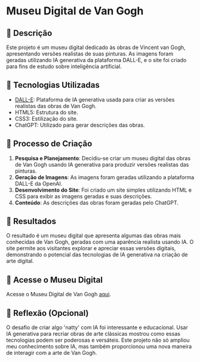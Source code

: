 # Museu Digital de Van Gogh

## 📒 Descrição
Este projeto é um museu digital dedicado às obras de Vincent van Gogh, apresentando versões realistas de suas pinturas. As imagens foram geradas utilizando IA generativa da plataforma DALL-E, e o site foi criado para fins de estudo sobre inteligência artificial.

## 🤖 Tecnologias Utilizadas
- [DALL-E](https://www.openai.com/dall-e): Plataforma de IA generativa usada para criar as versões realistas das obras de Van Gogh.
- HTML5: Estrutura do site.
- CSS3: Estilização do site.
- ChatGPT: Utilizado para gerar descrições das obras.

## 🧐 Processo de Criação
1. **Pesquisa e Planejamento**: Decidiu-se criar um museu digital das obras de Van Gogh usando IA generativa para produzir versões realistas das pinturas.
2. **Geração de Imagens**: As imagens foram geradas utilizando a plataforma DALL-E da OpenAI.
3. **Desenvolvimento do Site**: Foi criado um site simples utilizando HTML e CSS para exibir as imagens geradas e suas descrições.
4. **Conteúdo**: As descrições das obras foram geradas pelo ChatGPT.

## 🚀 Resultados
O resultado é um museu digital que apresenta algumas das obras mais conhecidas de Van Gogh, geradas com uma aparência realista usando IA. O site permite aos visitantes explorar e apreciar essas versões digitais, demonstrando o potencial das tecnologias de IA generativa na criação de arte digital.

## 🔗 Acesse o Museu Digital
Acesse o Museu Digital de Van Gogh [aqui](https://lilianynunes.github.io/lab-natty-or-not).

## 💭 Reflexão (Opcional)
O desafio de criar algo 'natty' com IA foi interessante e educacional. Usar IA generativa para recriar obras de arte clássicas mostrou como essas tecnologias podem ser poderosas e versáteis. Este projeto não só ampliou meu conhecimento sobre IA, mas também proporcionou uma nova maneira de interagir com a arte de Van Gogh.
